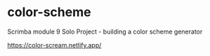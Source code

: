 # color-scheme

Scrimba module 9 Solo Project - building a color scheme generator

https://color-scream.netlify.app/
